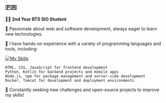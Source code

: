 ## 🇫🇷

**👩‍💻 2nd Year BTS SIO Student**

🔧 Passionate about web and software development, always eager to learn new technologies.

🌱 I have hands-on experience with a variety of programming languages and tools, including:

[![My Skills](https://skillicons.dev/icons?i=js,html,css,py,kotlin,nodejs,npm,docker)](https://skillicons.dev)

    HTML, CSS, JavaScript for frontend development
    Python, Kotlin for backend projects and mobile apps
    Node.js, npm for package management and server-side development
    Docker, Tomcat for development and deployment environments

🚀 Constantly seeking new challenges and open-source projects to improve my skills!
